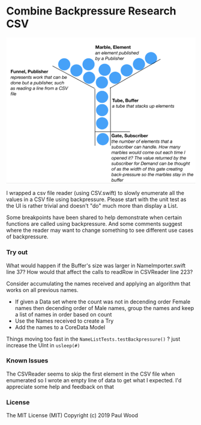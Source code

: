 # Combine Backpressure Research CSV

![](Documentation/BackpressureIllustrated.png)

I wrapped a csv file reader (using CSV.swift) to slowly enumerate all the values in a CSV file using backpressure.  Please start with the unit test as the UI is rather trivial and doesn't "do" much more than display a List.

Some breakpoints have been shared to help demonstrate when certain functions are called using backpressure. And some comments suggest where the reader may want to change something to see different use cases of backpressure. 

### Try out

What would happen if the Buffer's size was larger in NameImporter.swift line 37? How would that affect the calls to readRow in CSVReader line 223?

Consider accumulating the names received and applying an algorithm that works on all previous names.

- If given a Data set where the count was not in decending order Female names then decending order of Male names, group the names and keep a list of names in order based on count
- Use the Names received to create a Try
- Add the names to a CoreData Model 

Things moving too fast in the `NameListTests.testBackpressure()` ? just increase the UInt in `usleep(#)` 

### Known Issues

The CSVReader seems to skip the first element in the CSV file when enumerated so I wrote an empty line of data to get what I expected. I'd appreciate some help and feedback on that

### License

The MIT License (MIT)
Copyright (c) 2019 Paul Wood
